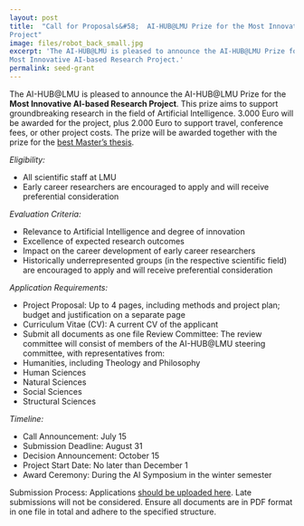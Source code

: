 ```yaml
---
layout: post
title:  "Call for Proposals&#58;  AI-HUB@LMU Prize for the Most Innovative AI-based Research
Project"
image: files/robot_back_small.jpg
excerpt: 'The AI-HUB@LMU is pleased to announce the AI-HUB@LMU Prize for the
Most Innovative AI-based Research Project.'
permalink: seed-grant
---
```


The AI-HUB@LMU is pleased to announce the AI-HUB@LMU Prize for the
<b>Most Innovative AI-based Research Project</b>. This prize aims to support groundbreaking
research in the field of Artificial Intelligence. 3.000 Euro will be awarded for the project, plus
2.000 Euro to support travel, conference fees, or other project costs. The prize will be awarded together with the prize for the [best Master’s thesis](masters-thesis-prize).

*Eligibility:*
- All scientific staff at LMU
- Early career researchers are encouraged to apply and will receive preferential
consideration

*Evaluation Criteria:*
- Relevance to Artificial Intelligence and degree of innovation
- Excellence of expected research outcomes
- Impact on the career development of early career researchers
- Historically underrepresented groups (in the respective scientific field) are
encouraged to apply and will receive preferential consideration

*Application Requirements:*
- Project Proposal: Up to 4 pages, including methods and project plan; budget and
justification on a separate page
- Curriculum Vitae (CV): A current CV of the applicant
- Submit all documents as one file
Review Committee: The review committee will consist of members of the AI-HUB@LMU
steering committee, with representatives from:
- Humanities, including Theology and Philosophy
- Human Sciences
- Natural Sciences
- Social Sciences
- Structural Sciences

*Timeline:*
- Call Announcement: July 15
- Submission Deadline: August 31
- Decision Announcement: October 15
- Project Start Date: No later than December 1
- Award Ceremony: During the AI Symposium in the winter semester

Submission Process: Applications [should be uploaded here](https://syncandshare.lrz.de/preparefilelink?folderID=2Fb38PGDbBKXwnGpcATbY). Late submissions will not be
considered. Ensure all documents are in PDF format in one file in total and adhere to the
specified structure.